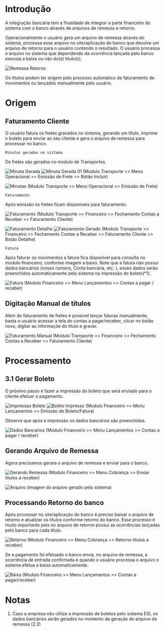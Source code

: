 <!-- TITLE: Integração Bancária Receber (COBRANÇA)-->
<!-- SUBTITLE: Integração Bancária a Pagar -->

# Introdução
A integração bancária tem a finalidade de integrar a parte financeiro do sistema com o banco através de arquivos de remessa e retorno.

Operacionalmente o usuário gera um arquivo de remessa através do sistema, processa esse arquivo no site/aplicação do banco que devolve um arquivo de retorno para o usuário contendo o resultado. 
O usuário processa o arquivo no sistema que dependendo da ocorrência lançada pelo banco executa a baixa ou não do(s) titulo(s).

![Remessa Retorno](/uploads/remessa-retorno.png "Remessa Retorno")

Os títulos podem ter origem pelo processo automático de faturamento de movimentos ou lançados manualmente pelo usuário.

# Origem
## Faturamento Cliente
O usuário fatura os fretes gravados no sistema, gerando um título, imprime o boleto para enviar ao seu cliente e gera o arquivo de remessa para processar no banco.

	Minutas geradas no sistema

Os fretes são gerados no modulo de Transportes.

![Minuta Gerada](/uploads/minuta-gerada.jpg "Minuta Gerada") ![Minuta Gerada 01](/uploads/minuta-gerada-01.jpg "Minuta Gerada 01")
(Modulo Transporte >> Menu Operacional >> Emissão de Frete >> Botão Incluir)

![Minutas](/uploads/minutas.jpg "Minutas")
(Modulo Transporte >> Menu Operacional >> Emissão de Frete)


	Faturamento

Após emissão os fretes ficam disponíveis para faturamento.

![Faturamento](/uploads/faturamento.jpg "Faturamento")
(Modulo Transporte >> Financeiro >> Fechamento Contas a Receber >> Faturamento Cliente)

![Faturamento Detalhe](/uploads/faturamento-detalhe.jpg "Faturamento Detalhe")
![Faturamento Gerado](/uploads/faturamento-gerado.jpg "Faturamento Gerado")
(Modulo Transporte >> Financeiro >> Fechamento Contas a Receber >> Faturamento Cliente >> Botão Detalhe)

	Fatura
Após faturar os movimentos a fatura fica disponível para consulta no modulo financeiro, conforme imagem a baixo.
Note que a fatura não possui dados bancários (nosso número, Conta bancária, etc. ), esses dados serão preenchidos automaticamente pelo sistema na impressão do boleto(*1).

![Fatura](/uploads/fatura.jpg "Fatura")
(Modulo Financeiro >> Menu Lançamentos >> Contas a pagar / receber)

## Digitação Manual de títulos

Além do faturamento de fretes é possível lançar faturas manualmente, basta o usuário acessar a tela do contas a pagar/receber, clicar no botão novo, digitar as informaçõe do título e gravar.

![Faturamento Manual](/uploads/faturamento-manual.jpg "Faturamento Manual")
(Modulo Transporte >> Financeiro >> Fechamento Contas a Receber >> Faturamento Cliente)
# Processamento

## 3.1 Gerar Boleto

O próximo passo é fazer a impressão do boleto que será enviado para o cliente efetuar o pagamento.

![Impressao Boleto](/uploads/impressao-boleto.jpg "Impressao Boleto")
![Boleto Impresso](/uploads/boleto-impresso.jpg "Boleto Impresso")
(Modulo Financeiro >> Menu Lançamentos >> Emissão de Boleto/Fatura)

Observe que após a impressão os dados bancários são preenchidos.

![Dados Bancarios](/uploads/dados-bancarios.jpg "Dados Bancarios")
(Modulo Financeiro >> Menu Lançamentos >> Contas a pagar / receber)

## Gerando Arquivo de Remessa

Agora precisamos gerara o arquivo de remessa e enviar para o banco.

![Gerando Remessa](/uploads/gerando-remessa.jpg "Gerando Remessa")
(Modulo Financeiro >> Menu Cobrança >> Enviar títulos a receber)

![Arquivo](/uploads/arquivo.jpg "Arquivo")
(imagem do arquivo gerado pelo sistema)

	
## Processando Retorno do banco

Após processar no site/aplicação do banco é preciso baixar o arquivo de retorno e atualizar os títulos conforme retorno do banco.
Esse processo é muito importante pois no arquivo de retorno possui as ocorrências lançadas pelo banco para cada título.

![Retorno](/uploads/retorno.jpg "Retorno")
(Modulo Financeiro >> Menu Cobrança >> Retorno títulos a receber)

Se a pagamento foi efetuado o banco envia, no arquivo de remessa, a ocorrência de entrada confirmada e quando o usuário processa o arquivo o sistema efetua a baixa automaticamente.

![Baixa](/uploads/baixa.jpg "Baixa")
(Modulo Financeiro >> Menu Lançamentos >> Contas a pagar/receber)

# Notas
1. Caso a empresa não  utilize a impressão de boletos pelo sistema ESL os dados bancários serão gerados no momento da geração do arquivo de remessa (2.2)

